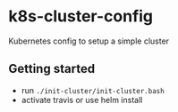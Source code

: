 # k8s-cluster-config
Kubernetes config to setup a simple cluster


## Getting started 


* run `./init-cluster/init-cluster.bash`
* activate travis or use helm install 

